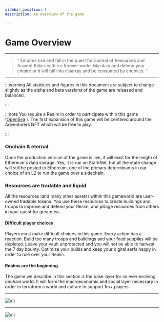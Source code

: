 ```yaml
---
sidebar_position: 1
description: An overview of the game

---
```





# Game Overview

---

> “ Empires rise and fall in the quest for control of Resources and Ancient Relics within a forever world. Maintain and defend your empire or it will fall into disarray and be consumed by enemies. “

---

:::warning
All statistics and figures in this document are subject to change slightly as the alpha and beta versions of the game are released and balanced.

:::

:::note
You require a Realm in order to participate within this game ([OpenSea](https://opensea.io/collection/lootrealms)
). The first expansion of this game will be centered around the Adventurers NFT which will be free to play.

:::

### Onchain & eternal

Once the production version of the game is live, it will exist for the length of Ethereum's data storage. Yes, it is run on StarkNet, but all the state change will still be posted to Ethereum, one of the primary determinants in our choice of an L2 to run the game over a sidechain.

### Resources are tradable and liquid
All the resources (and many other assets) within this gameworld are user-owned tradable tokens. You use these resources to create buildings and troops to improve and defend your Realm, and pillage resources from others in your quest for greatness.


#### Difficult player choices

Players must make difficult choices in this game. Every action has a reaction. Build too many troops and buildings and your food supplies will be depleted. Leave your vault unprotected and you will not be able to harvest the 7 day bounty. Optimize your builds and keep your digital serfs happy in order to rule over your Realm.

#### Realms are the beginning

The game we describe in this section is the base layer for an ever evolving onchain world. It will form the macroeconomic and social layer necessary in order to terraform a world and culture to support 1m+ players.

---
![alt](/img/game/military-path.png)

---
![alt](/img/game/economic-path.png)



